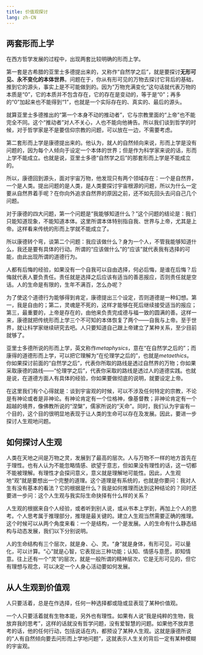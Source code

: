 ```yaml
---
title: 价值观探讨
lang: zh-CN
---
```


## 两套形而上学

在西方哲学发展的过程中，出现两套比较明确的形而上学。

第一套是古希腊的亚里士多德提出来的，又称作“自然学之后”，就是要探讨**无形可见、永不变化的本体世界**。问题在于，你从有形可见的万物去探讨它背后的基础，推到它的源头，事实上是不可能做到的。因为“万物充满变化”这句话就代表万物的本质是“0”，它的本质并不包含存在，它的存在是变动的，等于是“0”；再多的“0”加起来也不能得到“1”，也就是一个实际存在的、真实的、最后的源头。

就算亚里士多德推出的“第一个本身不动的推动者”，它与宗教里面的“上帝”也不能完全不同。这个“推动者”对人不关心，人也不能向他祷告。所以我们谈到哲学的时候，对于哲学家是不是要信仰宗教的问题，可以放在一边，不需要考虑。

第二套形而上学是康德提出来的。他认为，就人的自然倾向来说，形而上学是没有问题的，因为每个人倾向于设定一个本体的世界；但是作为科学家来说的话，形而上学不能成立。也就是说，亚里士多德“自然学之后”的那套形而上学是不能成立的。

所以，康德回到源头，面对宇宙万物，他发现只有两个领域存在：一个是自然界，一个是人类。提出问题的是人类，是人类要探讨宇宙根源的问题，所以为什么一定要从自然界着手呢？在你向外追求自然界的原因之前，还不如先回头去问自己几个问题。

对于康德的四大问题，第一个问题是“我能够知道什么？”这个问题的结论是：我们只能知道现象，不能知道本体。这里所谓本体特别指自我、世界与上帝，尤其是上帝。这样看来传统的形而上学就不能成立了。

所以康德转个弯，谈第二个问题：我应该做什么？身为一个人，不管我能够知道什么，我还是要有具体的行动。所谓的“应该做什么”的“应该”就代表我有选择的可能，由此出现所谓的道德行为。

人都有后悔的经验，如果没有一个自我可以自由选择，何必后悔，是谁在后悔？后悔就代表人要负责任。责任就是选择之后应该有适当的善恶报应，否则责任就是空话。人的生命是有限的，生年不满百，怎么办呢？

为了使这个道德行为能够得到肯定，康德提出三个设定，否则道德是一种幻想。第一，我是自由的；第二，灵魂是不死的，这样才能够在死后继续接受适当的报应；第三，最重要的，上帝是存在的，由他来负责完成德与福一致的圆满的善。这样一来，康德就把传统形而上学三个不可知的本体恢复了两个——自我与上帝。至于世界，就让科学家继续研究去吧。人只要知道自己跟上帝建立了某种关系，至少目前就够了。

亚里士多德所说的形而上学，英文称作*metaphysics*，意在“在自然学之后的”；而康得的道德形而上学，可以把它理解为“在伦理学之后的”，也就是*metaethics*。你如果探讨前面的“自然学之后”，代表你所取的路线是透过自然界的万物；你如果采取康德的路线——“伦理学之后”，代表你采取的路线是透过人的道德实践。也就是说，在道德方面人有具体的经验，你如果要做彻底的说明，就要设定上帝。

在这里我们有个心得就是：谈到宇宙观的时候，可以不涉及任何特定的宗教，不论是有神论或者是非神论。有神论肯定有一个位格神，像基督教；非神论肯定有一个超越的境界，像佛教所说的“涅槃”，儒家所说的“天命”。同时，我们认为宇宙有一个目的，这个目的很明显地表现于让人类的生命可以存在及发展。因此，要进一步探讨人生观地问题。


## 如何探讨人生观

人类在天地之间是万物之灵，发展到了最高的层次。人与万物不一样的地方首先在于理性。也有人认为不能忽略情感、欲望于意志，但如果没有理性的话，这一切都不能被理解。有理性才会探问意义，意义就是理解地可能性。因此，人生观地“观”就是要想出一个完整的道理。这个道理是有系统的，也就是你要问：我对人生有没有基本的看法？它的根据是什么？我是如何推理而达到这种结论的？同时还要进一步问：这个人生观与我实际生命抉择有什么样的关系？

人生观的根据来自个人经验，或者听到别人说，或从书本上学到，再加上个人的思考。个人思考属于推理部分，推理是最关键的。建立人生观当然需要正确的推理。这个时候可以从两个角度来看：一个是结构，一个是发展。人的生命有什么静态结构与动态发展，我们以下分别说明。

人的生命结构有三个层次，就是身、心、灵。“身”就是身体，有形可见，可以量化，可以计算。“心”就是心智，它表现出三种功能；认知、情感与意愿，即知情意。往上还有一个“灵”的层次，就是一般所谓的精神层次，它是无形可见的，但它有理想与观念，可以决定一个人身心活动要如何发展。


## 从人生观到价值观

人只要活着，总是在作选择，任何一种选择都或隐或显表现了某种价值观。

一个人只要活着就有生物本能，另外也有理性。如果有人说“我是纯粹的生物，我放弃我的思考”，这样的话就没有哲学问题，没有爱智慧的问题。如果他不放弃思考的话，他的任何行动，包括说话在内，都预设了某种人生观。这就是康德所说的“人有自然倾向要去问形而上学地问题”，这就表示人生关的背后一定有某种模糊的宇宙观。
